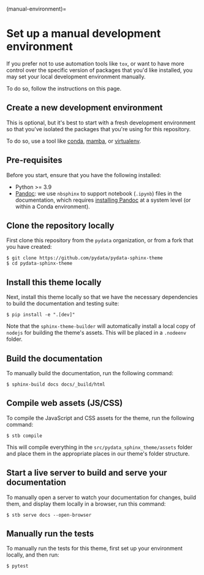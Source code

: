 (manual-environment)=

# Set up a manual development environment

If you prefer not to use automation tools like `tox`, or want to have more control over the specific version of packages that you'd like installed,
you may set your local development environment manually.

To do so, follow the instructions on this page.

## Create a new development environment

This is optional, but it's best to start with a fresh development environment so that you've isolated the packages that you're using for this repository.

To do so, use a tool like [conda](https://docs.conda.io/en/latest/), [mamba](https://github.com/mamba-org/mamba), or [virtualenv](https://virtualenv.pypa.io/).

## Pre-requisites

Before you start, ensure that you have the following installed:

- Python >= 3.9
- [Pandoc](https://pandoc.org/): we use `nbsphinx` to support notebook (`.ipynb`) files in the documentation, which requires [installing Pandoc](https://pandoc.org/installing.html) at a system level (or within a Conda environment).

## Clone the repository locally

First clone this repository from the `pydata` organization, or from a fork that you have created:

```console
$ git clone https://github.com/pydata/pydata-sphinx-theme
$ cd pydata-sphinx-theme
```

## Install this theme locally

Next, install this theme locally so that we have the necessary dependencies to build the documentation and testing suite:

```console
$ pip install -e ".[dev]"
```

Note that the `sphinx-theme-builder` will automatically install a local copy of `nodejs` for building the theme's assets.
This will be placed in a `.nodeenv` folder.

## Build the documentation

To manually build the documentation, run the following command:

```console
$ sphinx-build docs docs/_build/html
```

## Compile web assets (JS/CSS)

To compile the JavaScript and CSS assets for the theme, run the following command:

```console
$ stb compile
```

This will compile everything in the `src/pydata_sphinx_theme/assets` folder and place them in the appropriate places in our theme's folder structure.

## Start a live server to build and serve your documentation

To manually open a server to watch your documentation for changes, build them, and display them locally in a browser, run this command:

```console
$ stb serve docs --open-browser
```

## Manually run the tests

To manually run the tests for this theme, first set up your environment locally, and then run:

```console
$ pytest
```
